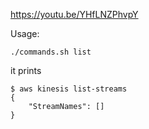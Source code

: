 https://youtu.be/YHfLNZPhvpY

Usage:
```
./commands.sh list
```
it prints
```
$ aws kinesis list-streams
{
    "StreamNames": []
}
```
